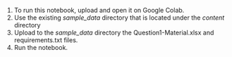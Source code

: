 1. To run this notebook, upload and open it on Google Colab.
2. Use the existing *sample_data* directory that is located under the *content* directory 
3. Upload to the *sample_data* directory the Question1-Material.xlsx and requirements.txt files.
4. Run the notebook.